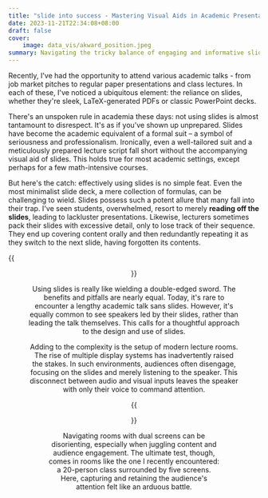 ```yaml
---
title: "slide into success - Mastering Visual Aids in Academic Presentations"
date: 2023-11-21T22:34:08+08:00
draft: false
cover:
    image: data_vis/akward_position.jpeg
summary: Navigating the tricky balance of engaging and informative slides in academic talks, where visuals can both command and complement the narrative.
---
```


Recently, I've had the opportunity to attend various academic talks - from job market pitches to regular paper presentations and class lectures. In each of these, I've noticed a ubiquitous element: the reliance on slides, whether they're sleek, LaTeX-generated PDFs or classic PowerPoint decks.

There's an unspoken rule in academia these days: not using slides is almost tantamount to disrespect. It's as if you've shown up unprepared. Slides have become the academic equivalent of a formal suit – a symbol of seriousness and professionalism. Ironically, even a well-tailored suit and a meticulously prepared lecture script fall short without the accompanying visual aid of slides. This holds true for most academic settings, except perhaps for a few math-intensive courses.

But here's the catch: effectively using slides is no simple feat. Even the most minimalist slide deck, a mere collection of formulas, can be challenging to wield. Slides possess such a potent allure that many fall into their trap. I've seen students, overwhelmed, resort to merely **reading off the slides**, leading to lackluster presentations. Likewise, lecturers sometimes pack their slides with excessive detail, only to lose track of their sequence. They end up covering content orally and then redundantly repeating it as they switch to the next slide, having forgotten its contents.

{{<figure align="center" src="/data_vis/akward_position.jpeg" caption="That universal gesture we make when referring to a crucial point on our slides, especially mathematical statements. It's become almost a cliché, seen repeatedly in literally everyone's talk everytime.">}}

Using slides is really like wielding a double-edged sword. The benefits and pitfalls are nearly equal. Today, it's rare to encounter a lengthy academic talk sans slides. However, it's equally common to see speakers led by their slides, rather than leading the talk themselves. This calls for a thoughtful approach to the design and use of slides.

Adding to the complexity is the setup of modern lecture rooms. The rise of multiple display systems has inadvertently raised the stakes. In such environments, audiences often disengage, focusing on the slides and merely listening to the speaker. This disconnect between audio and visual inputs leaves the speaker with only their voice to command attention.

{{<figure align="center" src="/data_vis/room.jpeg" caption="Observations on room design: The left room, oddly, features two screens showing the same content in a widely spaced setting, making audience engagement challenging. The right room, with its daunting five-screen setup, presents an even greater challenge in capturing and maintaining audience attention.">}}

Navigating rooms with dual screens can be disorienting, especially when juggling content and audience engagement. The ultimate test, though, comes in rooms like the one I recently encountered: a 20-person class surrounded by five screens. Here, capturing and retaining the audience's attention felt like an arduous battle.
